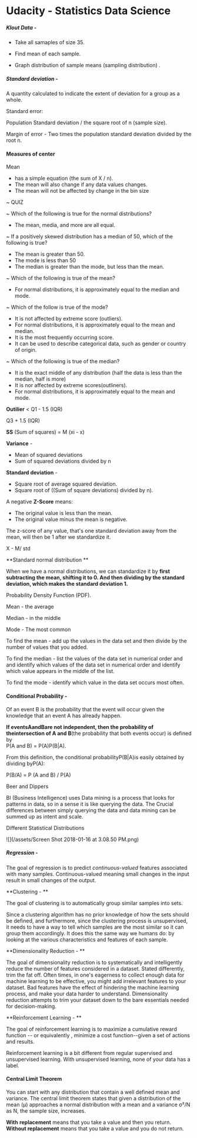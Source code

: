 # Udacity - Statistics Data Science

##### Klout Data -

* Take all samaples of size 35.

* Find mean of each sample.

* Graph distribution of sample means \(sampling distribution\) .

##### Standard deviation -

A quantity calculated to indicate the extent of deviation for a group as a whole.

Standard error:

Population Standard deviation / the square root of n \(sample size\).

Margin of error - Two times the population standard deviation divided by the root n.

#### Measures of center

Mean

* has a simple equation \(the sum of X / n\). 
* The mean will also change if any data values changes. 
* The mean will not be affected by change in the bin size

~ QUIZ

~ Which of the following is true for the normal distributions?

* The mean, media, and more are all equal. 

~ If a positively skewed distribution has a median of 50, which of the following is true?

* The mean is greater than 50. 
* The mode is less than 50
* The median is greater than the mode, but less than the mean. 

~ Which of the following is true of the mean?

* For normal distributions, it is approximately equal to the median and mode.

~ Which of the follow is true of the mode?

* It is not affected by extreme score \(outliers\).
* For normal distributions, it is approximately equal to the mean and median. 
* It is the most frequently occurring score. 
* It can be used to describe categorical data, such as gender or country of origin. 

~ Which of the following is true of the median?

* It is the exact middle of any distribution \(half the data is less than the median, half is more\)
* It is nor affected by extreme scores\(outliners\).
* For normal distributions, it is approximately equal to the mean and mode.

**Outilier** &lt; Q1 - 1.5 \(IQR\)

Q3 + 1.5 \(IQR\)

**SS** \(Sum of squares\) = M \(xi - x\)

**Variance** -

* Mean of squared deviations
* Sum of squared deviations divided by n

**Standard deviation** -

* Square root of average squared deviation. 
* Square root of \(\(Sum of square deviations\) divided by n\).

A negative **Z-Score** means:

* The original value is less than the mean. 
* The original value minus the mean is negative. 

The z-score of any value, that's one standard deviation away from the mean, will then be 1 after we standardize it.

X - M/ std

**Standard normal distribution **

When we have a normal distributions, we can standardize it by **first subtracting the mean, shifting it to 0. And then dividing by the standard deviation, which makes the standard deviation 1.**

Probability Density Function \(PDF\).

Mean - the average

Median - in the middle

Mode - The most common

To find the mean - add up the values in the data set and then divide by the number of values that you added.

To find the median - list the values of the data set in numerical order and and identify which values of the data set in numerical order and identify which value appears in the middle of the list.

To find the mode - identify which value in the data set occurs most often.

#### Conditional Probability -

Of an event B is the probability that the event will occur given the knowledge that an event A has already happen.

**If eventsAandBare not independent, then the probability of theintersection of A and B**\(the probability that both events occur\) is defined by  
P\(A and B\) = P\(A\)P\(B\|A\).

From this definition, the conditional probabilityP\(B\|A\)is easily obtained by dividing byP\(A\):

P\(B/A\) = P \(A and B\) / P\(A\)

Beer and Dippers

BI \(Business Intelligence\) uses Data mining is a process that looks for patterns in data, so in a sense it is like querying the data. The Crucial differences between simply querying the data and data mining can be summed up as intent and scale.

Different Statistical Distributions

![](/assets/Screen Shot 2018-01-16 at 3.08.50 PM.png)

##### **Regression** -

The goal of regression is to predict _continuous-valued_ features associated with many samples. Continuous-valued meaning small changes in the input result in small changes of the output.

**Clustering - **

The goal of clustering is to automatically group similar samples into sets.

Since a clustering algorithm has no prior knowledge of how the sets should be defined, and furthermore, since the clustering process is unsupervised, it needs to have a way to tell which samples are the most similar so it can group them accordingly. It does this the same way we humans do: by looking at the various characteristics and features of each sample.

**Dimensionality Reduction - **

The goal of dimensionality reduction is to systematically and intelligently reduce the number of features considered in a dataset. Stated differently, trim the fat off. Often times, in one's eagerness to collect enough data for machine learning to be effective, you might add irrelevant features to your dataset. Bad features have the effect of hindering the machine learning process, and make your data harder to understand. Dimensionality reduction attempts to trim your dataset down to the bare essentials needed for decision-making.

**Reinforcement Learning - **

The goal of reinforcement learning is to maximize a cumulative reward function -- or equivalently , minimize a cost function--given a set of actions and results.

Reinforcement learning is a bit different from regular supervised and unsupervised learning. With unsupervised learning, none of your data has a label.

#### Central Limit Theorem

You can start with any distribution that contain a well defined mean and variance. The central limit theorem states that given a distribution of the mean \(μ\) approaches a normal distribution with a mean and a variance σ²/N as N, the sample size, increases.

**With** **replacement** means that you take a value and then you return. **Without replacement** means that you take a value and you do not return.



#### 





